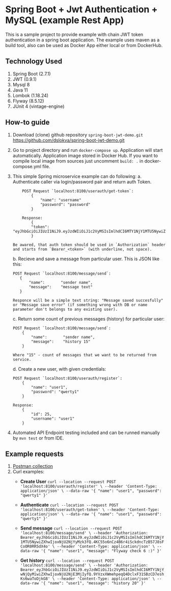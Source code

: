 # Spring Boot + Jwt Authentication + MySQL (example Rest App)

This is a sample project to provide example with chain JWT token authentication in a spring boot application.
The example uses maven as a build tool, also can be used as Docker App either local or from DockerHub.

## Technology Used

1. Spring Boot (2.7.1)
2. JWT (0.9.1)
3. Mysql 8
4. Java 11
5. Lombok (1.18.24)
6. Flyway (8.5.12)
7. JUnit 4 (vintage-engine)

## How-to guide

1. Download (clone) github repository `spring-boot-jwt-demo.git` https://github.com/dslokva/spring-boot-jwt-demo.git
2. Go to project directory and run `docker-compose up`. Application will start automatically. Application image stored in Docker Hub. 
   If you want to compile local image from sources just uncomment `build: .` in docker-compose.yml file.

4. This simple Spring microservice example can do following:
   a. Authenticate caller via login/password pair and return auth Token.
   ```
       POST Request `localhost:8100/userauth/get-token`:
           {
               "name": "username"
               "password": "password"
           }
       
       Response:
           {
           "token": "eyJhbGciOiJIUzI1NiJ9.eyJzdWIiOiJ1c2VyMSIsImlhdCI6MTY1NjY1MTU5NywiZXhwIjoxNjU2NjYyMzk3fQ.4KC55o6nCz4B6r4iSckdncTzB57J8sFCoOR0RR5dX4o"
           }
   
   Be awared, that auth token should be used in `Authorization` header and starts from `Bearer_<token>` (with underline, not space).
   ```

   b. Recieve and save a message from particular user. This is JSON like this:
    ```
   POST Request `localhost:8100/message/send`: 
       {
           "name":       "sender name",
           "message":    "message text"
       }
   
   Responce will be a simple text string: "Message saved succesfully" or "Message save error" (if something wrong with DB or name parameter don't belongs to any existing user).
   ```
   
   c. Return some count of previous messages (history) for particular user:
   ```
   POST Request `localhost:8100/message/send`: 
       {
           "name":       "sender name",
           "message":    "history 15"
       }
   
   Where "15" - count of messages that we want to be returned from service.
   ```
   d. Create a new user, with given credentials:
   ``` 
   POST Request `localhost:8100/userauth/register`: 
       {
           "name": "user1",
           "password": "qwerty1"
       }
   
   Response:
       {
           "id": 25,
           "username": "user1"
       }
   ```

5. Automated API Endpoint testing included and can be runned manually by `mvn test` or from IDE.
    
## Example requests

1. [Postman collection](./Task1-DemoRest.postman_collection.json)
2. Curl examples:
   * **Create User** `curl --location --request POST 'localhost:8100/userauth/register' \
     --header 'Content-Type: application/json' \
     --data-raw '{
     "name": "user1",
     "password": "qwerty1"
     }'`
     
   * **Authenticate** `curl --location --request POST 'localhost:8100/userauth/get-token' \
     --header 'Content-Type: application/json' \
     --data-raw '{
     "name": "user1",
     "password": "qwerty1"
     }'`
     
   * **Send message** `curl --location --request POST 'localhost:8100/message/send' \
     --header 'Authorization: Bearer_eyJhbGciOiJIUzI1NiJ9.eyJzdWIiOiJ1c2VyMSIsImlhdCI6MTY1NjY1MTU5NywiZXhwIjoxNjU2NjYyMzk3fQ.4KC55o6nCz4B6r4iSckdncTzB57J8sFCoOR0RR5dX4o' \
     --header 'Content-Type: application/json' \
     --data-raw '{
     "name": "user1",
     "message": "Flyway check 6 :)"
     }'`
     
   * **Get history** `curl --location --request POST 'localhost:8100/message/send' \
     --header 'Authorization: Bearer_eyJhbGciOiJIUzI1NiJ9.eyJzdWIiOiJ1c2VyMSIsImlhdCI6MTY1NjYwNjQyMiwiZXhwIjoxNjU2NjE3MjIyfQ.9YVzxXWmehpeqQ4DclxF31SBzCD7eshKs6waToDjkG8' \
     --header 'Content-Type: application/json' \
     --data-raw '{
     "name": "user1",
     "message": "history 20"
     }'`  